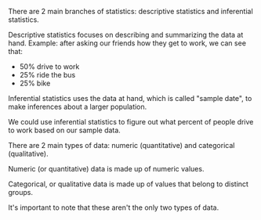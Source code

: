 
There are 2 main branches of statistics: descriptive statistics and inferential statistics.

Descriptive statistics focuses on describing and summarizing the data at hand.
Example: after asking our friends how they get to work, we can see that:
- 50% drive to work
- 25% ride the bus
- 25% bike

Inferential statistics uses the data at hand, which is called "sample date", to make inferences about a larger population.

We could use inferential statistics to figure out what percent of people drive to work based on our sample data.

There are 2 main types of data: numeric (quantitative) and categorical (qualitative).

Numeric (or quantitative) data is made up of numeric values.

Categorical, or qualitative data is made up of values that belong to distinct groups.

It's important to note that these aren't the only two types of data.



